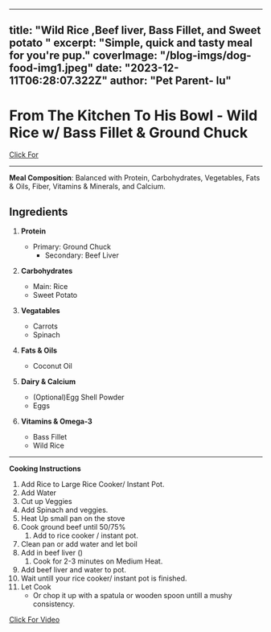 ---
title: "Wild Rice ,Beef liver, Bass Fillet, and Sweet potato  "
excerpt: "Simple, quick and tasty meal for you're pup."
coverImage: "/blog-imgs/dog-food-img1.jpeg"
date: "2023-12-11T06:28:07.322Z"
author: "Pet Parent- lu"
-----

# From The Kitchen To His Bowl - Wild Rice w/ Bass Fillet & Ground Chuck 
[Click For ](https://youtube.com/shorts/pWlgsKBlM3E?si=45LDKXYw_O_SSBAr)

-------
**Meal Composition**: Balanced with Protein, Carbohydrates, Vegetables, Fats & Oils, Fiber, Vitamins & Minerals, and Calcium.

## Ingredients

1. **Protein**
   - Primary: Ground Chuck 
     - Secondary: Beef Liver 
  
  

1. **Carbohydrates**
   - Main: Rice 
   - Sweet Potato 
  

2. **Vegatables**
   - Carrots 
   - Spinach
   

4. **Fats & Oils**
   - Coconut Oil 

5. **Dairy & Calcium**
   - (Optional)Egg Shell Powder
   - Eggs 


6. **Vitamins & Omega-3**
   - Bass Fillet 
   - Wild Rice
 





-------------
 **Cooking Instructions** 


1. Add Rice to Large Rice Cooker/ Instant Pot. 
2. Add Water 
3. Cut up Veggies 
4. Add Spinach and veggies. 
5. Heat Up small pan on the stove
6. Cook ground beef until 50/75% 
   1. Add to rice cooker / instant pot.   
7. Clean pan or add water and let boil 
8. Add in beef liver  ()
   1. Cook for 2-3 minutes on Medium Heat. 
9.  Add beef liver and water to pot. 
10. Wait untill your rice cooker/ instant pot is finished. 
11. Let Cook
    - Or chop it up with a spatula or wooden spoon untill a mushy consistency. 


[Click For Video ](https://youtube.com/shorts/pWlgsKBlM3E?si=45LDKXYw_O_SSBAr)

